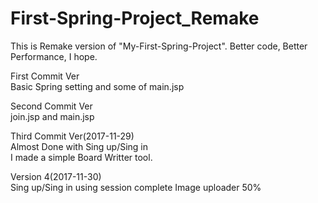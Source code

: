 # First-Spring-Project_Remake
This is Remake version of "My-First-Spring-Project". Better code, Better Performance, I hope.

First Commit Ver<br>
Basic Spring setting and some of main.jsp

Second Commit Ver<br>
join.jsp and main.jsp

Third Commit Ver(2017-11-29)<br>
Almost Done with Sing up/Sing in<br>
I made a simple Board Writter tool.

Version 4(2017-11-30)<br>
Sing up/Sing in using session complete
Image uploader 50%
